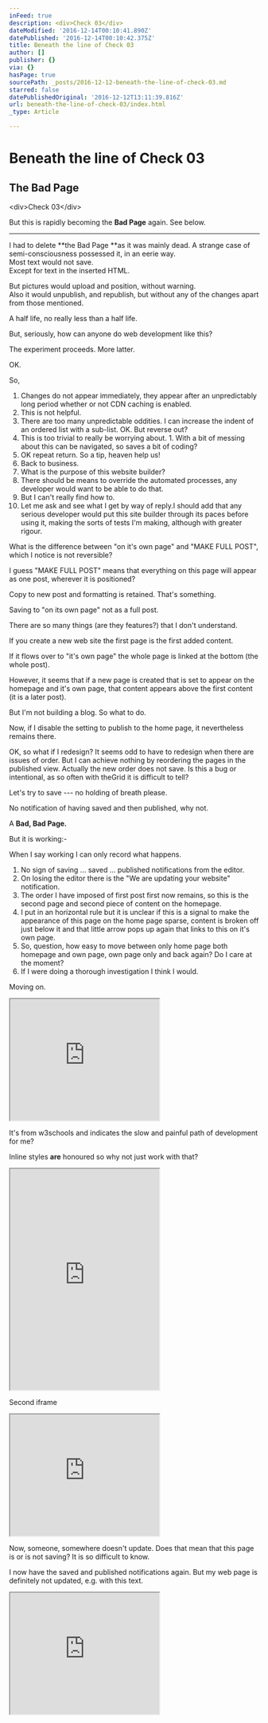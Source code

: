 ```yaml
---
inFeed: true
description: <div>Check 03</div>
dateModified: '2016-12-14T00:10:41.890Z'
datePublished: '2016-12-14T00:10:42.375Z'
title: Beneath the line of Check 03
author: []
publisher: {}
via: {}
hasPage: true
sourcePath: _posts/2016-12-12-beneath-the-line-of-check-03.md
starred: false
datePublishedOriginal: '2016-12-12T13:11:39.816Z'
url: beneath-the-line-of-check-03/index.html
_type: Article

---
```

# **Beneath the line of Check 03**

## **The Bad Page**

<div\>Check 03</div\>

But this is rapidly becoming the **Bad Page** again. See below.

---

I had to delete **the Bad Page **as it was mainly dead. A strange case of semi-consciousness possessed it, in an eerie way.  
Most text would not save.  
Except for text in the inserted HTML.

But pictures would upload and position, without warning.  
Also it would unpublish, and republish, but without any of the changes apart from those mentioned.

A half life, no really less than a half life.

But, seriously, how can anyone do web development like this?

The experiment proceeds. More latter.

OK.

So,

1. Changes do not appear immediately, they appear after an unpredictably long period whether or not CDN caching is enabled.
  1. This is not helpful.
  2. There are too many unpredictable oddities. I can increase the indent of an ordered list with a sub-list. OK. But reverse out?
  3. This is too trivial to really be worrying about.
    1. With a bit of messing about this can be navigated, so saves a bit of coding?
2. OK repeat return. So a tip, heaven help us!
3. Back to business.
  1. What is the purpose of this website builder?
  2. There should be means to override the automated processes, any developer would want to be able to do that.
  3. But I can't really find how to.
4. Let me ask and see what I get by way of reply.I should add that any serious developer would put this site builder through its paces before using it, making the sorts of tests I'm making, although with greater rigour.

What is the difference between "on it's own page" and "MAKE FULL POST", which I notice is not reversible?

I guess "MAKE FULL POST" means that everything on this page will appear as one post, wherever it is positioned?

Copy to new post and formatting is retained. That's something.

Saving to "on its own page" not as a full post.

There are so many things (are they features?) that I don't understand.

If you create a new web site the first page is the first added content.

If it flows over to "it's own page" the whole page is linked at the bottom (the whole post).

However, it seems that if a new page is created that is set to appear on the homepage and it's own page, that content appears above the first content (it is a later post).

But I'm not building a blog. So what to do.

Now, if I disable the setting to publish to the home page, it nevertheless remains there.

OK, so what if I redesign? It seems odd to have to redesign when there are issues of order. But I can achieve nothing by reordering the pages in the published view. Actually the new order does not save. Is this a bug or intentional, as so often with theGrid it is difficult to tell?

Let's try to save --- no holding of breath please.

No notification of having saved and then published, why not.

A **Bad, Bad Page.**

But it is working:-

When I say working I can only record what happens.

1. No sign of saving ... saved ... published notifications from the editor.
2. On losing the editor there is the "We are updating your website" notification.
3. The order I have imposed of first post first now remains, so this is the second page and second piece of content on the homepage.
4. I put in an horizontal rule but it is unclear if this is a signal to make the appearance of this page on the home page sparse, content is broken off just below it and that little arrow pops up again that links to this on it's own page.
5. So, question, how easy to move between only home page both homepage and own page, own page only and back again? Do I care at the moment?
  1. If I were doing a thorough investigation I think I would.

Moving on.

<iframe src="https://the-grid.github.io/ed-userhtml/?g=eJw1j8FSwzAMRO_9ip2eoYFya0xuHBi48gFObGINiuSxlZb-PQ6F287qzb6RC3RGtSvH5_3op6-56CrhflLWchq5Nf0tXxJZ7LMPgWQ-HR_yd78fdoBLx-FdJai4rsWtyX8FqMJSxOQzmWdMZFfoJ15kZi_hgFf7Rxathqx5ZV3rDST5vXxI8wa8NWvQ5Q4XsgSPJVrRrNyGBb5Evw3rORY8PmEhZtr8kvy4EVYPrsvDznXt3eEHs2lU1A" height="244" style=""></iframe>

It's from w3schools and indicates the slow and painful path of development for me?

Inline styles **are** honoured so why not just work with that?

<iframe src="https://the-grid.github.io/ed-userhtml/?g=eJyFUrtu3DAQ7PUVa7o4yYFIuLUlNUa6IE3KIAVPXEt0eFyaXF1yCPLvIe_ls40knbSzw3lgO2O3YE0vRvKsrccohk7l4QBV1aUx2sBDBfC4-JEteZi1Nw4_kTY1NvArQwCZm8ihdDTVqwKhAbsJFPkOVvABULKOE7KcIz4293uOutEOI9cgbiVo52AiMlJAc3-j8sLv95ofY6T4F9E9Bi5LWz_9V_ukfNgDTwxpCeUbDxb2Bjp1il91a50Qygu9mJlDulMqkNtNliXFSY2UX_LoOSkxQHfVtpD0FhPwLmRDV9C2pcRjn5Di2IsfuH6hPSX16r91llFurJdPSWQD1VbneNZ_hx4MjcsmL8nnBePuCzocORezKvDXiK4_5hLfVse8hRwocSaXJXnA3_KvZ3SOCudMOh_FP2Svz0snufNA6hDQm4fZOlMXA3J0Od9nMlhzXLAphMua9wkvI7zpnGeb2iVFmYufl7W0lEc4RWvaMSVlvcGfcuaNE1CRL-eQuRcHu83-GwHZQ7mXE3Y8rAOohuoPRl4GBQ" height="444" style=""></iframe>

Second iframe

<iframe src="https://the-grid.github.io/ed-userhtml/?g=eJyNUk1v2zAMvedXsOohDgpL99bOZdht2KXHYQfFYm11iqiKdLpg2H-vlK9lHTbsZvPx8b1HEToesk-yXgA8zXEQTxEmG13AT2Rdgyv4USCAgSJTQB1obJYVQgd-myjLPSzhDlCLzSOKnjI-rR4OHBswSwPKhgAjkdMKDsjPP8U-5kz5L2oHDELR9HH8b9FjH0QS4DnVb7wy0Jlz7kW3sYxQJ_RqEkl8b0yisB-9aMqjGahMihiFjVpDd9O2wHaHDLJPxdANtG3d3mmRwHno1StuftGe2fz23wYvqLc-6mdWxcBiZ0s8H79BD46GeVua9MuMef-IAQcpi1lW-EvG0J9yqa_LU95KTsRSyLVJH_H3_NsJQ6DKuZDKjsX6iPkfsreXprPcpaBtShjdh8kH11QDeggl32dy2EiecVUJ12t2fgfe9eoyQa07U4oVO6S_jvfuPWTy3M6cdXmUad5oT6WEY_auHZjNyNz66PC7nmQbFCwo1nMp_KtL3pV8KwXFY72nM3Y6vCNo1m_2vgZE" height="244" style=""></iframe>

Now, someone, somewhere doesn't update. Does that mean that this page is or is not saving? It is so difficult to know.

I now have the saved and published notifications again. But my web page is definitely not updated, e.g. with this text.

<iframe src="https://the-grid.github.io/ed-userhtml/?g=eJzLKCkpKLbS1y_JyCzWLS0u0kvPLMkoTdLLzAcKpaYXZaboJhcX66cXF-tm5qWkVuhllOTmAAAXnxPy" height="244" style=""></iframe>
